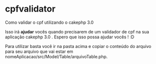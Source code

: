 # cpfvalidator
Como validar o cpf utilizando o cakephp 3.0

Isso irá <strong>ajudar</strong> vocês quando precisarem de um validador de cpf na sua aplicação cakephp 3.0 . Espero que isso possa ajudar vocês ! :D

Para utilizar basta você ir na pasta acima e copiar o conteúdo do arquivo para seu arquivo que vai estar em 
nomeAplicacao/src/Model/Table/arquivoTable.php.




